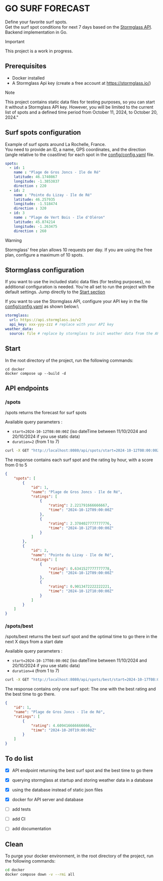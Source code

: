 # GO SURF FORECAST

Define your favorite surf spots.\
Get the surf spot conditions for next 7 days based on the [Stormglass API](https://docs.stormglass.io/#/weather).\
Backend implementation in Go.

> [!IMPORTANT] 
> This project is a work in progress.

## Prerequisites
- Docker installed
- A Stormglass Api key (create a free account at https://stormglass.io/)
> [!NOTE] 
> This project contains static data files for testing purposes, so you can start it without a Stormglass API key. 
> However, you will be limited to the current list of spots and a defined time period from October 11, 2024, to October 20, 2024."

## Surf spots configuration
Example of surf spots around La Rochelle, France.\
You need to provide an ID, a name, GPS coordinates, and the direction (angle relative to the coastline) for each spot in the [config/config.yaml](config/config.yaml) file.

```yaml
spots:
  - id: 1
    name : "Plage de Gros Joncs - Ile de Ré"
    latitude: 46.1740867
    longitude: -1.3853837
    direction : 220
  - id: 2
    name : "Pointe du Lizay - Ile de Ré"
    latitude: 46.257935
    longitude: -1.518474
    direction : 320
  - id: 3
    name : "Plage de Vert Bois - Ile d'Oléron"
    latitude: 45.874214
    longitude: -1.263475
    direction : 260
```

> [!WARNING]
> Stormglass' free plan allows 10 requests per day. If you are using the free plan, configure a maximum of 10 spots.


## Stormglass configuration
If you want to use the included static data files (for testing purposes), no additional configuration is needed. You're all set to run the project with the default settings. Jump directly to the [Start section](#start)

If you want to use the Stormglass API, configure your API key in the file [config/config.yaml](config/config.yaml) as shown below:\
```yaml
stormglass:
  url: https://api.stormglass.io/v2
  api_key: xxx-yyy-zzz # replace with your API key
weather_data: 
  source: file # replace by stormglass to init weather data from the API
```


## Start
In the root directory of the project, run the following commands:

```
cd docker
docker compose up --build -d
```

## API endpoints

### /spots
/spots returns the forecast for surf spots

Available query parameters :
- `start=2024-10-12T08:00:00Z` (iso dateTime between 11/10/2024 and 20/10/2024 if you use static data)
- `duration=2` (from 1 to 7)

```sh
curl -X GET "http://localhost:8080/api/spots/start=2024-10-12T08:00:00Z&duration=2"
```

The response contains each surf spot and the rating by hour, with a score from 0 to 5

```json
{
    "spots": [
        {
            "id": 1,
            "name": "Plage de Gros Joncs - Ile de Ré",
            "ratings": [
                {
                    "rating": 2.221791666666667,
                    "time": "2024-10-12T09:00:00Z"
                },
                {
                    "rating": 2.3784027777777776,
                    "time": "2024-10-12T10:00:00Z"
                }
            ]
        },
        {
            "id": 2,
            "name": "Pointe du Lizay - Ile de Ré",
            "ratings": [
                {
                    "rating": 0.6341527777777778,
                    "time": "2024-10-12T09:00:00Z"
                },
                {
                    "rating": 0.9013472222222221,
                    "time": "2024-10-12T10:00:00Z"
                }
            ]
        }     
    ]
}
```

### /spots/best
/spots/best returns the best surf spot and the optimal time to go there in the next X days from a start date

Available query parameters :
- `start=2024-10-17T08:00:00Z` (iso dateTime between 11/10/2024 and 20/10/2024 if you use static data)
- `duration=4` (from 1 to 7)

```sh
curl -X GET "http://localhost:8080/api/spots/best/start=2024-10-17T08:00:00Z&duration=4"
```

The response contains only one surf spot: The one with the best rating and the best time to go there.

```json
{
    "id": 1,
    "name": "Plage de Gros Joncs - Ile de Ré",
    "ratings": [
        {
            "rating": 4.609416666666666,
            "time": "2024-10-20T19:00:00Z"
        }
    ]
}
```


## To do list
- [x] API endpoint returning the best surf spot and the best time to go there
- [x] querying stormglass at startup and storing weather data in a database
- [x] using the database instead of static json files
- [x] docker for API server and database
- [ ] add tests
- [ ] add CI
- [ ] add documentation


## Clean
To purge your docker environment, in the root directory of the project, run the following commands:

```sh
cd docker
docker compose down -v --rmi all
```
